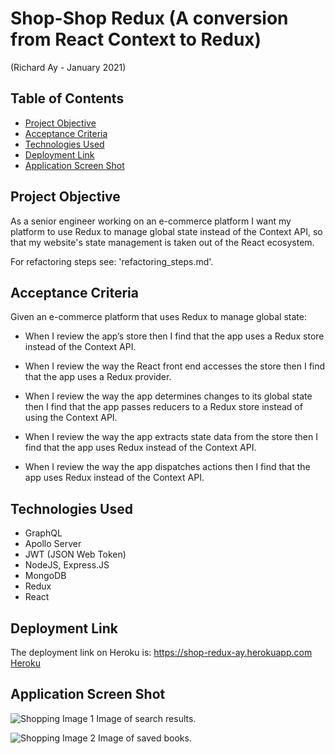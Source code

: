 # Shop-Shop Redux (A conversion from React Context to Redux)
(Richard Ay - January 2021)


## Table of Contents
* [Project Objective](#project-objective)
* [Acceptance Criteria](#acceptance-criteria)
* [Technologies Used](#technologies-used)
* [Deployment Link](#deployment-link)
* [Application Screen Shot](#application-screen-shot)


## Project Objective
As a senior engineer working on an e-commerce platform I want my platform to use Redux to manage global state instead of the Context API, so that my website's state management is taken out of the React ecosystem.

For refactoring steps see: 'refactoring_steps.md'.

## Acceptance Criteria
Given an e-commerce platform that uses Redux to manage global state:

* When I review the app’s store then I find that the app uses a Redux store instead of the Context API.

* When I review the way the React front end accesses the store then I find that the app uses a Redux provider.

* When I review the way the app determines changes to its global state then I find that the app passes reducers to a Redux store instead of using the Context API.

* When I review the way the app extracts state data from the store then I find that the app uses Redux instead of the Context API.

* When I review the way the app dispatches actions then I find that the app uses Redux instead of the Context API.


## Technologies Used

* GraphQL
* Apollo Server
* JWT (JSON Web Token)
* NodeJS, Express.JS
* MongoDB
* Redux
* React



## Deployment Link
The deployment link on Heroku is: https://shop-redux-ay.herokuapp.com   
[Heroku](https://shop-redux-ay.herokuapp.com/) 



## Application Screen Shot

![Shopping Image 1](./assets/images/search-results.jpg) Image of search results.

![Shopping Image 2](./assets/images/saved-books.jpg) Image of saved books.



